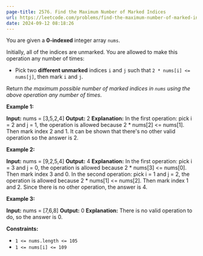 ```yaml
---
page-title: 2576. Find the Maximum Number of Marked Indices
url: https://leetcode.com/problems/find-the-maximum-number-of-marked-indices/description/?envType=daily-question&envId=2024-09-12
date: 2024-09-12 08:18:26
---
```

You are given a **0-indexed** integer array `nums`.

Initially, all of the indices are unmarked. You are allowed to make this operation any number of times:

-   Pick two **different unmarked** indices `i` and `j` such that `2 * nums[i] <= nums[j]`, then mark `i` and `j`.

Return *the maximum possible number of marked indices in `nums` using the above operation any number of times*.

**Example 1:**

**Input:** nums = \[3,5,2,4\]
**Output:** 2
**Explanation:** In the first operation: pick i = 2 and j = 1, the operation is allowed because 2 \* nums\[2\] <= nums\[1\]. Then mark index 2 and 1.
It can be shown that there's no other valid operation so the answer is 2.

**Example 2:**

**Input:** nums = \[9,2,5,4\]
**Output:** 4
**Explanation:** In the first operation: pick i = 3 and j = 0, the operation is allowed because 2 \* nums\[3\] <= nums\[0\]. Then mark index 3 and 0.
In the second operation: pick i = 1 and j = 2, the operation is allowed because 2 \* nums\[1\] <= nums\[2\]. Then mark index 1 and 2.
Since there is no other operation, the answer is 4.

**Example 3:**

**Input:** nums = \[7,6,8\]
**Output:** 0
**Explanation:** There is no valid operation to do, so the answer is 0.

**Constraints:**

-   `1 <= nums.length <= 105`
-   `1 <= nums[i] <= 109`